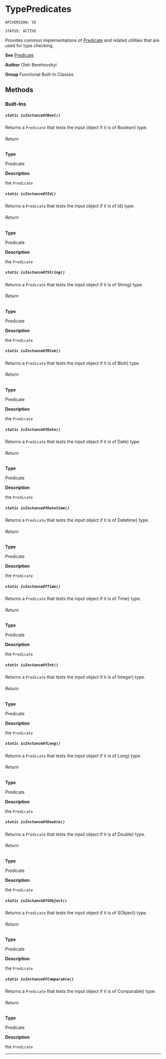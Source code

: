 # TypePredicates

`APIVERSION: 55`

`STATUS: ACTIVE`

Provides common implementations of [Predicate](/docs/Functional-Abstract-Classes/Predicate.md) and related utilities that are used for type checking.


**See** [Predicate](/docs/Functional-Abstract-Classes/Predicate.md)


**Author** Oleh Berehovskyi


**Group** Functional Built-In Classes

## Methods
### Built-Ins
##### `static isInstanceOfBool()`

Returns a `Predicate` that tests the input object if it is of Boolean} type.

###### Return

**Type**

Predicate

**Description**

the `Predicate`

##### `static isInstanceOfId()`

Returns a `Predicate` that tests the input object if it is of Id} type.

###### Return

**Type**

Predicate

**Description**

the `Predicate`

##### `static isInstanceOfString()`

Returns a `Predicate` that tests the input object if it is of String} type.

###### Return

**Type**

Predicate

**Description**

the `Predicate`

##### `static isInstanceOfBlob()`

Returns a `Predicate` that tests the input object if it is of Blob} type.

###### Return

**Type**

Predicate

**Description**

the `Predicate`

##### `static isInstanceOfDate()`

Returns a `Predicate` that tests the input object if it is of Date} type.

###### Return

**Type**

Predicate

**Description**

the `Predicate`

##### `static isInstanceOfDatetime()`

Returns a `Predicate` that tests the input object if it is of Datetime} type.

###### Return

**Type**

Predicate

**Description**

the `Predicate`

##### `static isInstanceOfTime()`

Returns a `Predicate` that tests the input object if it is of Time} type.

###### Return

**Type**

Predicate

**Description**

the `Predicate`

##### `static isInstanceOfInt()`

Returns a `Predicate` that tests the input object if it is of Integer} type.

###### Return

**Type**

Predicate

**Description**

the `Predicate`

##### `static isInstanceOfLong()`

Returns a `Predicate` that tests the input object if it is of Long} type.

###### Return

**Type**

Predicate

**Description**

the `Predicate`

##### `static isInstanceOfDouble()`

Returns a `Predicate` that tests the input object if it is of Double} type.

###### Return

**Type**

Predicate

**Description**

the `Predicate`

##### `static isInstanceOfSObject()`

Returns a `Predicate` that tests the input object if it is of SObject} type.

###### Return

**Type**

Predicate

**Description**

the `Predicate`

##### `static isInstanceOfComparable()`

Returns a `Predicate` that tests the input object if it is of Comparable} type.

###### Return

**Type**

Predicate

**Description**

the `Predicate`

---
